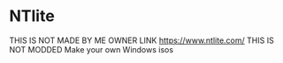 # NTlite
THIS IS NOT MADE BY ME OWNER LINK https://www.ntlite.com/ THIS IS NOT MODDED Make your own Windows isos

